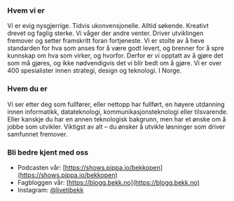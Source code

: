 ### Hvem vi er
Vi er evig nysgjerrige. Tidvis ukonvensjonelle. Alltid søkende. Kreativt drevet og faglig sterke. Vi våger der andre venter. Driver utviklingen fremover og setter framskritt foran fortjeneste. Vi er stolte av å heve standarden for hva som anses for å være godt levert, og brenner for å spre kunnskap om hva som virker, og hvorfor. Derfor er vi opptatt av å gjøre det som må gjøres, og ikke nødvendigvis det vi blir bedt om å gjøre.
Vi er over 400 spesialister innen strategi, design og teknologi. I Norge.

### Hvem du er
Vi ser etter deg som fullfører, eller nettopp har fullført, en høyere utdanning innen informatikk, datateknologi, kommunikasjonsteknologi eller tilsvarende. Eller kanskje du har en annen teknologisk bakgrunn, men har et ønske om å jobbe som utvikler. Viktigst av alt – du ønsker å utvikle løsninger som driver samfunnet fremover.

### Bli bedre kjent med oss
* Podcasten vår: [https://shows.pippa.io/bekkopen](https://shows.pippa.io/bekkopen)
* Fagbloggen vår: [https://blogg.bekk.no](https://blogg.bekk.no)
* Instagram: [@livetibekk](https://instagram.com/livetibekk)
